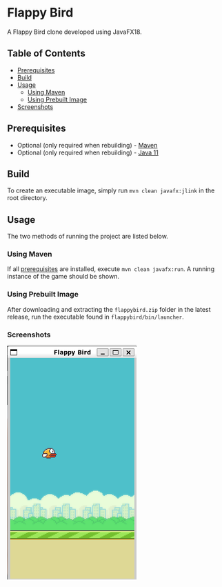 # Flappy Bird

A Flappy Bird clone developed using JavaFX18.

## Table of Contents

- [Prerequisites](#prerequisites)
- [Build](#build)
- [Usage](#usage)
  - [Using Maven](#using-maven)
  - [Using Prebuilt Image](#using-prebuilt-image)
- [Screenshots](#screenshots)

## Prerequisites

- Optional (only required when rebuilding) - [Maven](https://maven.apache.org/)
- Optional (only required when rebuilding) - [Java 11](https://openjdk.java.net/projects/jdk/11/)

## Build

To create an executable image, simply run `mvn clean javafx:jlink` in the root directory.

## Usage

The two methods of running the project are listed below.

### Using Maven

If all [prerequisites](#prerequisites) are installed, execute `mvn clean javafx:run`.
A running instance of the game should be shown.

### Using Prebuilt Image
After downloading and extracting the `flappybird.zip` folder in the latest release,
run the executable found in `flappybird/bin/launcher`.

### Screenshots
![Running Instance](./resources/running-instance.png)

